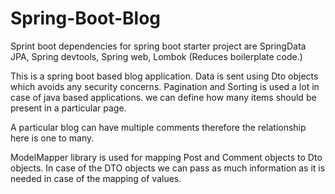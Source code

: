 # Spring-Boot-Blog
Sprint boot dependencies for spring boot starter project are SpringData JPA, Spring devtools, Spring web, Lombok (Reduces boilerplate code.)

This is a spring boot based blog application. Data is sent using Dto objects which avoids any security concerns.
Pagination and Sorting is used a lot in case of java based applications.
we can define how many items should be present in a particular page.

A particular blog can have multiple comments therefore the relationship here is one to many.

ModelMapper library is used for mapping Post and Comment objects to Dto objects. In case of the DTO objects we can pass
as much information as it is needed in case of the mapping of values.
